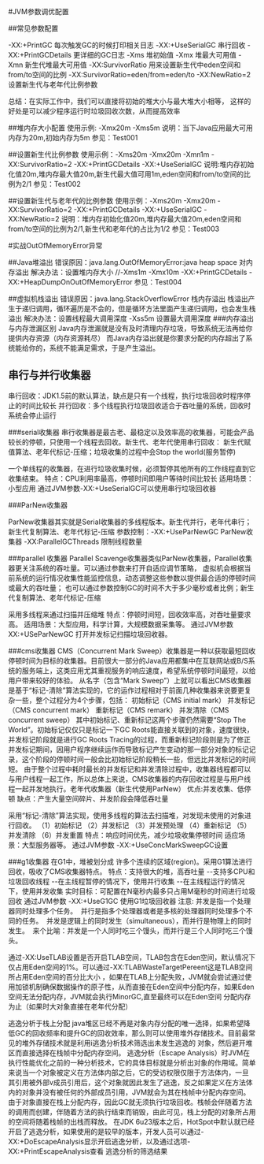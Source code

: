#JVM参数调优配置

##常见参数配置

-XX:+PrintGC   每次触发GC的时候打印相关日志
-XX:+UseSerialGC  串行回收
-XX:+PrintGCDetails 更详细的GC日志
-Xms   堆初始值
-Xmx   堆最大可用值
-Xmn   新生代堆最大可用值
-XX:SurvivorRatio  用来设置新生代中eden空间和from/to空间的比例 -XX:SurvivorRatio=eden/from=eden/to
-XX:NewRatio=2  设置新生代与老年代比例参数

总结：在实际工作中，我们可以直接将初始的堆大小与最大堆大小相等，
这样的好处是可以减少程序运行时垃圾回收次数，从而提高效率

##堆内存大小配置
使用示例: -Xmx20m -Xms5m
说明：当下Java应用最大可用内存为20m,初始内存为5m
参见：Test001

##设置新生代比例参数
使用示例：-Xms20m -Xmx20m -Xmn1m -XX:SurvivorRatio=2 -XX:+PrintGCDetails -XX:+UseSerialGC
说明:堆内存初始化值20m,堆内存最大值20m,新生代最大值可用1m,eden空间和from/to空间的比例为2/1
参见：Test002

##设置新生代与老年代的比例参数
使用示例：-Xms20m -Xmx20m -XX:SurvivorRatio=2 -XX:+PrintGCDetails -XX:+UseSerialGC -XX:NewRatio=2
说明：堆内存初始化值20m,堆内存最大值20m,eden空间和from/to空间的比例为2/1,新生代和老年代的占比为1/2 
参见：Test003

#实战OutOfMemoryError异常

##Java堆溢出 
错误原因：java.lang.OutOfMemoryError:java heap space 对内存溢出
解决办法：设置堆内存大小 //-Xms1m -Xmx10m -XX:+PrintGCDetails -XX:+HeapDumpOnOutOfMemoryError
参见：Test004

##虚拟机栈溢出
错误原因：java.lang.StackOverflowError 栈内存溢出
栈溢出产生于递归调用，循环遍历是不会的，但是循环方法里面产生递归调用，也会发生栈溢出
解决办法：设置线程最大调用深度
-Xss5m 设置最大调用深度
###内存溢出与内存泄漏区别
Java内存泄漏就是没有及时清理内存垃圾，导致系统无法再给你提供内存资源（内存资源耗尽）
而Java内存溢出就是你要求分配的内存超出了系统能给你的，系统不能满足需求，于是产生溢出。

## 串行与并行收集器
串行回收：JDK1.5前的默认算法，缺点是只有一个线程，执行垃圾回收时程序停止的时间比较长
并行回收：多个线程执行垃圾回收适合于吞吐量的系统，回收时系统会停止运行

###serial收集器
串行收集器是最古老、最稳定以及效率高的收集器，可能会产品较长的停顿，只使用一个线程去回收。新生代、老年代使用串行回收：
新生代赋值算法、老年代标记-压缩；垃圾收集的过程中会Stop the world(服务暂停)

一个单线程的收集器，在进行垃圾收集时候，必须暂停其他所有的工作线程直到它收集结束。
特点：CPU利用率最高，停顿时间即用户等待时间比较长
适用场景：小型应用
通过JVM参数-XX:+UseSerialGC可以使用串行垃圾回收器

###ParNew收集器

ParNew收集器其实就是Serial收集器的多线程版本。新生代并行，老年代串行；新生代复制算法、老年代标记-压缩
参数控制：-XX:+UseParNewGC  ParNew收集器
-XX:ParallelGCThreads 限制线程数量

###parallel 收集器
Parallel Scavenge收集器类似ParNew收集器，Parallel收集器更关注系统的吞吐量。可以通过参数来打开自适应调节策略，
虚拟机会根据当前系统的运行情况收集性能监控信息，动态调整这些参数以提供最合适的停顿时间或最大的吞吐量；
也可以通过参数控制GC的时间不大于多少毫秒或者比例；新生代复制算法、老年代标记-压缩

采用多线程来通过扫描并压缩堆
特点：停顿时间短，回收效率高，对吞吐量要求高。
适用场景：大型应用，科学计算，大规模数据采集等。
通过JVM参数 XX:+USeParNewGC 打开并发标记扫描垃圾回收器。

###cms收集器
CMS（Concurrent Mark Sweep）收集器是一种以获取最短回收停顿时间为目标的收集器。目前很大一部分的Java应用都集中在互联网站或B/S系统的服务端上，这类应用尤其重视服务的响应速度，希望系统停顿时间最短，以给用户带来较好的体验。
从名字（包含“Mark Sweep”）上就可以看出CMS收集器是基于“标记-清除”算法实现的，它的运作过程相对于前面几种收集器来说要更复杂一些，整个过程分为4个步骤，包括： 
初始标记（CMS initial mark）
并发标记（CMS concurrent mark）
重新标记（CMS remark）
并发清除（CMS concurrent sweep）
其中初始标记、重新标记这两个步骤仍然需要“Stop The World”。初始标记仅仅只是标记一下GC Roots能直接关联到的对象，速度很快，并发标记阶段就是进行GC Roots Tracing的过程，而重新标记阶段则是为了修正并发标记期间，因用户程序继续运作而导致标记产生变动的那一部分对象的标记记录，这个阶段的停顿时间一般会比初始标记阶段稍长一些，但远比并发标记的时间短。 
   由于整个过程中耗时最长的并发标记和并发清除过程中，收集器线程都可以与用户线程一起工作，所以总体上来说，CMS收集器的内存回收过程是与用户线程一起并发地执行。老年代收集器（新生代使用ParNew）
 优点:并发收集、低停顿 
缺点：产生大量空间碎片、并发阶段会降低吞吐量

采用“标记-清除”算法实现，使用多线程的算法去扫描堆，对发现未使用的对象进行回收。
（1）初始标记
（2）并发标记
（3）并发预处理
（4）重新标记
（5）并发清除
（6）并发重置
特点：响应时间优先，减少垃圾收集停顿时间
适应场景：大型服务器等。
通过JVM参数 -XX:+UseConcMarkSweepGC设置

###g1收集器
在G1中，堆被划分成 许多个连续的区域(region)。采用G1算法进行回收，吸收了CMS收集器特点。
特点：支持很大的堆，高吞吐量
  --支持多CPU和垃圾回收线程
  --在主线程暂停的情况下，使用并行收集
  --在主线程运行的情况下，使用并发收集
实时目标：可配置在N毫秒内最多只占用M毫秒的时间进行垃圾回收
通过JVM参数 -XX:+UseG1GC 使用G1垃圾回收器
注意: 并发是指一个处理器同时处理多个任务。 
并行是指多个处理器或者是多核的处理器同时处理多个不同的任务。 
并发是逻辑上的同时发生（simultaneous），而并行是物理上的同时发生。 
来个比喻：并发是一个人同时吃三个馒头，而并行是三个人同时吃三个馒头。 






通过-XX:UseTLAB设置是否开启TLAB空间，TLAB包含在Eden空间，默认情况下仅占用Eden空间的1%。可以通过-XX:TLABWasteTargetPereent这是TLAB空间所占用Eden空间的百分比大小
，如果在TLAB上分配失败，JVM就会尝试通过使用加锁机制确保数据操作的原子性，从而直接在Eden空间中分配内存，如果Eden空间无法分配内存，JVM就会执行MinorGC,直至最终可以在Eden空间
分配内存为止（如果时大对象直接在老年代分配）

逃逸分析于栈上分配
java堆区已经不再是对象内存分配的唯一选择，如果希望降低GC的回收频率和提升GC的回收效率，那么则可以使用堆外存储技术。目前最常见的堆外存储技术就是利用i逃逸分析技术筛选出未发生逃逸的
对象，然后避开堆区而直接选择在栈帧中分配内存空间。
逃逸分析（Escape Analysis）时JVM在执行性能优化之前的一种分析技术，它的具体目标就是分析出对象的作用域。简单来说当一个对象被定义在方法体内部之后，它的受访权限仅限于方法体内，一旦
其引用被外部v成员引用后，这个对象就因此发生了逃逸，反之如果定义在方法体内的对象并没有被任何的外部成员引用，JVM就会为其在栈帧中分配内存空间。
由于对象直接在栈上分配内存，因此GC就无须执行垃圾回收。栈帧会伴随着方法的调用而创建，伴随着方法的执行结束而销毁，由此可见，栈上分配的对象所占用的空间将随着栈帧的出栈而释放。
在JDK 6u23版本之后，HotSpot中默认就已经开启了逃逸分析，如果使用的是较早的版本，开发人员可以通过-XX:+DoEscapeAnalysis显示开启逃逸分析，以及通过选项-XX:+PrintEscapeAnalysis查看
逃逸分析的筛选结果











































